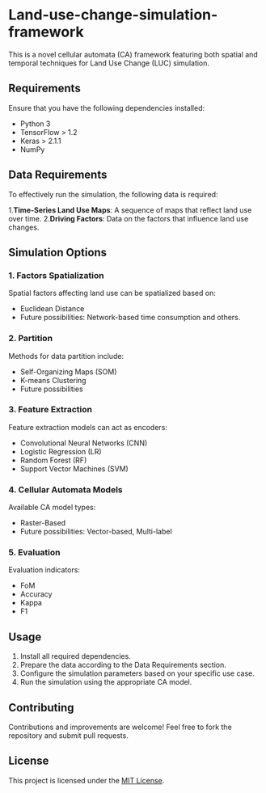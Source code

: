 # Land-use-change-simulation-framework

This is a novel cellular automata (CA) framework featuring both spatial and temporal techniques for Land Use Change (LUC) simulation.

## Requirements

Ensure that you have the following dependencies installed:

- Python 3
- TensorFlow > 1.2
- Keras > 2.1.1
- NumPy

## Data Requirements

To effectively run the simulation, the following data is required:

1.**Time-Series Land Use Maps**: A sequence of maps that reflect land use over time.
2.**Driving Factors**: Data on the factors that influence land use changes.

## Simulation Options

### 1. Factors Spatialization

Spatial factors affecting land use can be spatialized based on:

- Euclidean Distance
- Future possibilities: Network-based time consumption and others.

### 2. Partition

Methods for data partition include:

- Self-Organizing Maps (SOM)
- K-means Clustering
- Future possibilities

### 3. Feature Extraction

Feature extraction models can act as encoders:

- Convolutional Neural Networks (CNN)
- Logistic Regression (LR)
- Random Forest (RF)
- Support Vector Machines (SVM)

### 4. Cellular Automata Models

Available CA model types:

- Raster-Based
- Future possibilities: Vector-based, Multi-label

### 5. Evaluation

Evaluation indicators:

- FoM
- Accuracy
- Kappa
- F1

## Usage

1. Install all required dependencies.
2. Prepare the data according to the Data Requirements section.
3. Configure the simulation parameters based on your specific use case.
4. Run the simulation using the appropriate CA model.

## Contributing

Contributions and improvements are welcome! Feel free to fork the repository and submit pull requests.

## License

This project is licensed under the [MIT License](LICENSE).
